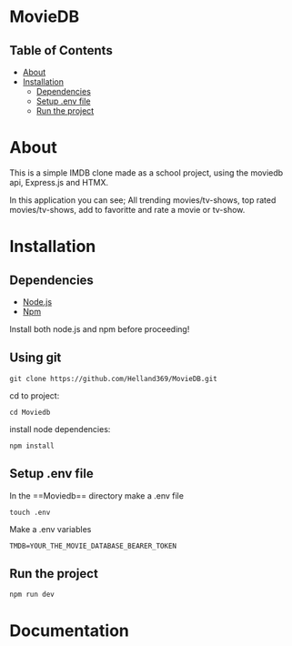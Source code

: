 # MovieDB

## Table of Contents

- [About](#About)
- [Installation](#Installation)
  - [Dependencies](#Dependencies)
  - [Setup .env file](#Setup-.env-file)
  - [Run the project](#Run-the-project)

# About
This is a simple IMDB clone made as a school project, using the moviedb api, Express.js and HTMX.

In this application you can see; All trending movies/tv-shows, top rated movies/tv-shows, add to favoritte and rate a movie or tv-show.

# Installation

## Dependencies

- [Node.js](https://nodejs.org/en/download)
- [Npm](https://docs.npmjs.com/downloading-and-installing-node-js-and-npm)

Install both node.js and npm before proceeding!

## Using git

```
git clone https://github.com/Helland369/MovieDB.git

```

cd to project:

```
cd Moviedb
```

install node dependencies:

```
npm install
```

## Setup .env file

In the ==Moviedb== directory make a .env file

```
touch .env
```

Make a .env variables

```
TMDB=YOUR_THE_MOVIE_DATABASE_BEARER_TOKEN
```

## Run the project

```
npm run dev
```

# Documentation

